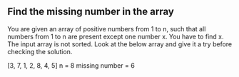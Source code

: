 ## Find the missing number in the array
You are given an array of positive numbers from 1 to n, such that all numbers from 1 to n are present except one number x. You have to find x. The input array is not sorted. Look at the below array and give it a try before checking the solution.

[3, 7, 1, 2, 8, 4, 5]
n = 8 missing number = 6